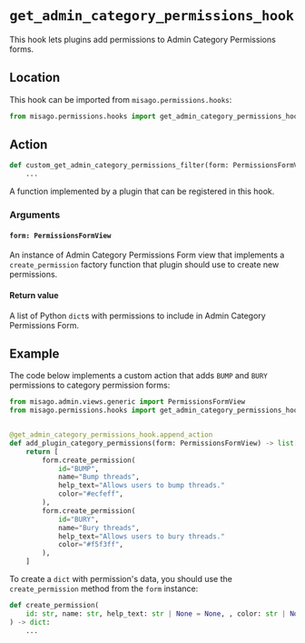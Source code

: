 # `get_admin_category_permissions_hook`

This hook lets plugins add permissions to Admin Category Permissions forms.


## Location

This hook can be imported from `misago.permissions.hooks`:

```python
from misago.permissions.hooks import get_admin_category_permissions_hook
```


## Action

```python
def custom_get_admin_category_permissions_filter(form: PermissionsFormView) -> list[dict]:
    ...
```

A function implemented by a plugin that can be registered in this hook.


### Arguments

#### `form: PermissionsFormView`

An instance of Admin Category Permissions Form view that implements a `create_permission` factory function that plugin should use to create new permissions.


#### Return value

A list of Python `dict`s with permissions to include in Admin Category Permissions Form.


## Example

The code below implements a custom action that adds `BUMP` and `BURY` permissions to category permission forms:

```python
from misago.admin.views.generic import PermissionsFormView
from misago.permissions.hooks import get_admin_category_permissions_hook


@get_admin_category_permissions_hook.append_action
def add_plugin_category_permissions(form: PermissionsFormView) -> list[dict]:
    return [
        form.create_permission(
            id="BUMP",
            name="Bump threads",
            help_text="Allows users to bump threads."
            color="#ecfeff",
        ),
        form.create_permission(
            id="BURY",
            name="Bury threads",
            help_text="Allows users to bury threads."
            color="#f5f3ff",
        ),
    ]
```

To create a `dict` with permission's data, you should use the `create_permission` method from the `form` instance:

```python
def create_permission(
    id: str, name: str, help_text: str | None = None, , color: str | None = None
) -> dict:
    ...
```